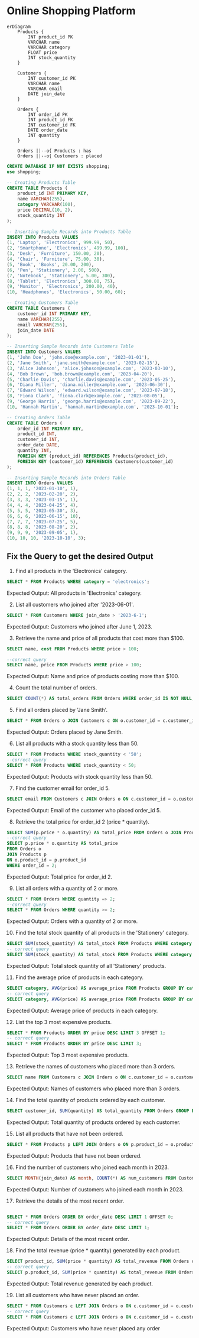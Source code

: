 # Online Shopping Platform

```mermaid
erDiagram
    Products {
        INT product_id PK
        VARCHAR name
        VARCHAR category
        FLOAT price
        INT stock_quantity
    }

    Customers {
        INT customer_id PK
        VARCHAR name
        VARCHAR email
        DATE join_date
    }

    Orders {
        INT order_id PK
        INT product_id FK
        INT customer_id FK
        DATE order_date
        INT quantity
    }
    
    Orders ||--o{ Products : has
    Orders ||--o{ Customers : placed
```

```sql
CREATE DATABASE IF NOT EXISTS shopping;
use shopping;

-- Creating Products Table
CREATE TABLE Products (
    product_id INT PRIMARY KEY,
    name VARCHAR(255),
    category VARCHAR(100),
    price DECIMAL(10, 2),
    stock_quantity INT
);

-- Inserting Sample Records into Products Table
INSERT INTO Products VALUES
(1, 'Laptop', 'Electronics', 999.99, 50),
(2, 'Smartphone', 'Electronics', 499.99, 100),
(3, 'Desk', 'Furniture', 150.00, 20),
(4, 'Chair', 'Furniture', 75.00, 30),
(5, 'Book', 'Books', 20.00, 200),
(6, 'Pen', 'Stationery', 2.00, 500),
(7, 'Notebook', 'Stationery', 5.00, 300),
(8, 'Tablet', 'Electronics', 300.00, 75),
(9, 'Monitor', 'Electronics', 200.00, 40),
(10, 'Headphones', 'Electronics', 50.00, 60);

-- Creating Customers Table
CREATE TABLE Customers (
    customer_id INT PRIMARY KEY,
    name VARCHAR(255),
    email VARCHAR(255),
    join_date DATE
);

-- Inserting Sample Records into Customers Table
INSERT INTO Customers VALUES
(1, 'John Doe', 'john.doe@example.com', '2023-01-01'),
(2, 'Jane Smith', 'jane.smith@example.com', '2023-02-15'),
(3, 'Alice Johnson', 'alice.johnson@example.com', '2023-03-10'),
(4, 'Bob Brown', 'bob.brown@example.com', '2023-04-20'),
(5, 'Charlie Davis', 'charlie.davis@example.com', '2023-05-25'),
(6, 'Diana Miller', 'diana.miller@example.com', '2023-06-30'),
(7, 'Edward Wilson', 'edward.wilson@example.com', '2023-07-18'),
(8, 'Fiona Clark', 'fiona.clark@example.com', '2023-08-05'),
(9, 'George Harris', 'george.harris@example.com', '2023-09-22'),
(10, 'Hannah Martin', 'hannah.martin@example.com', '2023-10-01');

-- Creating Orders Table
CREATE TABLE Orders (
    order_id INT PRIMARY KEY,
    product_id INT,
    customer_id INT,
    order_date DATE,
    quantity INT,
    FOREIGN KEY (product_id) REFERENCES Products(product_id),
    FOREIGN KEY (customer_id) REFERENCES Customers(customer_id)
);

-- Inserting Sample Records into Orders Table
INSERT INTO Orders VALUES
(1, 1, 1, '2023-01-10', 1),
(2, 2, 2, '2023-02-20', 2),
(3, 3, 3, '2023-03-15', 1),
(4, 4, 4, '2023-04-25', 4),
(5, 5, 5, '2023-05-30', 3),
(6, 6, 6, '2023-06-15', 10),
(7, 7, 7, '2023-07-25', 5),
(8, 8, 8, '2023-08-20', 2),
(9, 9, 9, '2023-09-05', 1),
(10, 10, 10, '2023-10-10', 3);

```

## Fix the Query to get the desired Output

1. Find all products in the 'Electronics' category.

```sql
SELECT * FROM Products WHERE category = 'electronics';
```
Expected Output: All products in 'Electronics' category.

2. List all customers who joined after '2023-06-01'.
```sql
SELECT * FROM Customers WHERE join_date > '2023-6-1';
```
Expected Output: Customers who joined after June 1, 2023.

3. Retrieve the name and price of all products that cost more than $100.

```sql
SELECT name, cost FROM Products WHERE price > 100;

--correct query
SELECT name, price FROM Products WHERE price > 100;
```

Expected Output: Name and price of products costing more than $100.

4. Count the total number of orders.
```sql
SELECT COUNT(*) AS total_orders FROM Orders WHERE order_id IS NOT NULL;
```

5. Find all orders placed by 'Jane Smith'.
```sql
SELECT * FROM Orders o JOIN Customers c ON o.customer_id = c.customer_id WHERE c.name = 'Jane smith';
```
Expected Output: Orders placed by Jane Smith.

6. List all products with a stock quantity less than 50.

```sql
SELECT * FROM Products WHERE stock_quantity < '50';
--correct query
SELECT * FROM Products WHERE stock_quantity < 50;
```
Expected Output: Products with stock quantity less than 50.

7. Find the customer email for order_id 5.
```sql
SELECT email FROM Customers c JOIN Orders o ON c.customer_id = o.customer_id WHERE order_id = 5;
```
Expected Output: Email of the customer who placed order_id 5.

8. Retrieve the total price for order_id 2 (price * quantity).
```sql
SELECT SUM(p.price * o.quantity) AS total_price FROM Orders o JOIN Products p ON o.product_id = p.product_id WHERE order_id = '2';
--correct query
SELECT p.price * o.quantity AS total_price 
FROM Orders o 
JOIN Products p 
ON o.product_id = p.product_id 
WHERE order_id = 2;
```
Expected Output: Total price for order_id 2.

9. List all orders with a quantity of 2 or more.
```sql
SELECT * FROM Orders WHERE quantity => 2;
--correct query
SELECT * FROM Orders WHERE quantity >= 2;
```
Expected Output: Orders with a quantity of 2 or more.

10. Find the total stock quantity of all products in the 'Stationery' category.
```sql
SELECT SUM(stock_quantity) AS total_stock FROM Products WHERE category = Stationery;
-- correct query
SELECT SUM(stock_quantity) AS total_stock FROM Products WHERE category = 'Stationery';
```
Expected Output: Total stock quantity of all 'Stationery' products.

11. Find the average price of products in each category.
```sql
SELECT category, AVG(price) AS average_price FROM Products GROUP BY category HAVING price > 0;
-- correct query
SELECT category, AVG(price) AS average_price FROM Products GROUP BY category
```
Expected Output: Average price of products in each category.

12. List the top 3 most expensive products.
```sql
SELECT * FROM Products ORDER BY price DESC LIMIT 3 OFFSET 1;
-- correct query
SELECT * FROM Products ORDER BY price DESC LIMIT 3;
```
Expected Output: Top 3 most expensive products.

13. Retrieve the names of customers who placed more than 3 orders.
```sql
SELECT name FROM Customers c JOIN Orders o ON c.customer_id = o.customer_id GROUP BY c.customer_id HAVING COUNT(o.order_id) > 3;
```
Expected Output: Names of customers who placed more than 3 orders.

14. Find the total quantity of products ordered by each customer.
```sql
SELECT customer_id, SUM(quantity) AS total_quantity FROM Orders GROUP BY customer_id;
```
Expected Output: Total quantity of products ordered by each customer.

15. List all products that have not been ordered.
```sql
SELECT * FROM Products p LEFT JOIN Orders o ON p.product_id = o.product_id WHERE order_id = NULL;
```
Expected Output: Products that have not been ordered.

16. Find the number of customers who joined each month in 2023.
```sql
SELECT MONTH(join_date) AS month, COUNT(*) AS num_customers FROM Customers WHERE YEAR(join_date) = 2023 GROUP BY MONTH(join_date);

```
Expected Output: Number of customers who joined each month in 2023.

17. Retrieve the details of the most recent order.
```sql

SELECT * FROM Orders ORDER BY order_date DESC LIMIT 1 OFFSET 0;
-- correct query
SELECT * FROM Orders ORDER BY order_date DESC LIMIT 1;
```
Expected Output: Details of the most recent order.

18. Find the total revenue (price * quantity) generated by each product.
```sql
SELECT product_id, SUM(price * quantity) AS total_revenue FROM Orders o JOIN Products p ON o.product_id = p.product_id GROUP BY product_id;
-- correct query
SELECT p.product_id, SUM(price * quantity) AS total_revenue FROM Orders o JOIN Products p ON o.product_id = p.product_id GROUP BY p.product_id;
```
Expected Output: Total revenue generated by each product.

19. List all customers who have never placed an order.
```sql
SELECT * FROM Customers c LEFT JOIN Orders o ON c.customer_id = o.customer_id WHERE order_id IS NOT NULL;
-- correct query
SELECT * FROM Customers c LEFT JOIN Orders o ON c.customer_id = o.customer_id WHERE order_id IS NULL;
```
Expected Output: Customers who have never placed any order